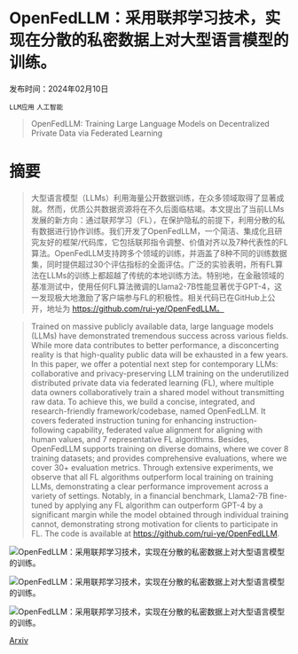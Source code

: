 # OpenFedLLM：采用联邦学习技术，实现在分散的私密数据上对大型语言模型的训练。

发布时间：2024年02月10日

`LLM应用` `人工智能`

> OpenFedLLM: Training Large Language Models on Decentralized Private Data via Federated Learning

# 摘要

> 大型语言模型（LLMs）利用海量公开数据训练，在众多领域取得了显著成就。然而，优质公共数据资源将在不久后面临枯竭。本文提出了当前LLMs发展的新方向：通过联邦学习（FL），在保护隐私的前提下，利用分散的私有数据进行协作训练。我们开发了OpenFedLLM，一个简洁、集成化且研究友好的框架/代码库，它包括联邦指令调整、价值对齐以及7种代表性的FL算法。OpenFedLLM支持跨多个领域的训练，并涵盖了8种不同的训练数据集，同时提供超过30个评估指标的全面评估。广泛的实验表明，所有FL算法在LLMs的训练上都超越了传统的本地训练方法。特别地，在金融领域的基准测试中，使用任何FL算法微调的Llama2-7B性能显著优于GPT-4，这一发现极大地激励了客户端参与FL的积极性。相关代码已在GitHub上公开，地址为 https://github.com/rui-ye/OpenFedLLM。

> Trained on massive publicly available data, large language models (LLMs) have demonstrated tremendous success across various fields. While more data contributes to better performance, a disconcerting reality is that high-quality public data will be exhausted in a few years. In this paper, we offer a potential next step for contemporary LLMs: collaborative and privacy-preserving LLM training on the underutilized distributed private data via federated learning (FL), where multiple data owners collaboratively train a shared model without transmitting raw data. To achieve this, we build a concise, integrated, and research-friendly framework/codebase, named OpenFedLLM. It covers federated instruction tuning for enhancing instruction-following capability, federated value alignment for aligning with human values, and 7 representative FL algorithms. Besides, OpenFedLLM supports training on diverse domains, where we cover 8 training datasets; and provides comprehensive evaluations, where we cover 30+ evaluation metrics. Through extensive experiments, we observe that all FL algorithms outperform local training on training LLMs, demonstrating a clear performance improvement across a variety of settings. Notably, in a financial benchmark, Llama2-7B fine-tuned by applying any FL algorithm can outperform GPT-4 by a significant margin while the model obtained through individual training cannot, demonstrating strong motivation for clients to participate in FL. The code is available at https://github.com/rui-ye/OpenFedLLM.

![OpenFedLLM：采用联邦学习技术，实现在分散的私密数据上对大型语言模型的训练。](../../..//opt/data/Projects/HuggingArxiv/paper_images/2402.06954/x1.png)

![OpenFedLLM：采用联邦学习技术，实现在分散的私密数据上对大型语言模型的训练。](../../..//opt/data/Projects/HuggingArxiv/paper_images/2402.06954/x2.png)

![OpenFedLLM：采用联邦学习技术，实现在分散的私密数据上对大型语言模型的训练。](../../..//opt/data/Projects/HuggingArxiv/paper_images/2402.06954/x3.png)

[Arxiv](https://arxiv.org/abs/2402.06954)